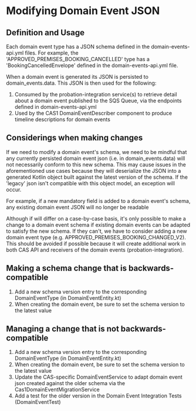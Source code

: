 # Modifying Domain Event JSON

## Definition and Usage

Each domain event type has a JSON schema defined in the domain-events-api.yml files. For example, the 'APPROVED_PREMISES_BOOKING_CANCELLED' type has a 'BookingCancelledEnvelope' defined in the domain-events-api.yml file.

When a domain event is generated its JSON is persisted to domain_events.data. This JSON is then used for the following:

1. Consumed by the probation-integration service(s) to retrieve detail about a domain event published to the SQS Queue, via the endpoints defined in domain-events-api.yml
2. Used by the CAS1 DomainEventDescriber component to produce timeline descriptions for domain events

## Considerings when making changes

If we need to modify a domain event's schema, we need to be mindful that any currently persisted domain event json (i.e. in domain_events.data) will not necessarily conform to this new schema. This may cause issues in the aforementioned use cases because they will deserialize the JSON into a generated Kotlin object built against the latest version of the schema. If the 'legacy' json isn't compatible with this object model, an exception will occur.

For example, if a new mandatory field is added to a domain event's schema, any existing domain event JSON will no longer be readable

Although if will differ on a case-by-case basis, it's only possible to make a change to a domain event schema if existing domain events can be adapted to satisfy the new schema. If they can't, we have to consider adding a new domain event type (e.g. APPROVED_PREMISES_BOOKING_CHANGED_V2). This should be avoided if possible because it will create additional work in both CAS API and receivers of the domain events (probation-integration).

## Making a schema change that is backwards-compatible

1. Add a new schema version entry to the corresponding DomainEventType (in DomainEventEntity.kt)
2. When creating the domain event, be sure to set the schema version to the latest value

## Managing a change that is not backwards-compatible

1. Add a new schema version entry to the corresponding DomainEventType (in DomainEventEntity.kt)
2. When creating the domain event, be sure to set the schema version to the latest value
3. Update the CAS-specific DomainEventService to adapt domain event json created against the older schema via the Cas1DomainEventMigrationService
4. Add a test for the older version in the Domain Event Integration Tests (DomainEventTest)
